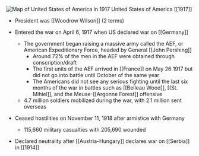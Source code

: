 
![Map of United States of America in 1917](https://nzhistory.govt.nz/files/styles/fullsize/public/usa_1000.jpg?itok=vW5xKEiB)
United States of America [[1917]]

- President was [[Woodrow Wilson]] (2 terms)
- Entered the war on April 6, 1917 when US declared war on [[Germany]]
	- The government began raising a massive army called the AEF, or American Expeditionary Force, headed by General [[John Pershing]]
		- Around 72% of the men in the AEF were obtained through conscription/draft
		- The first units of the AEF arrived in [[France]] on May 26 1917 but did not go into battle until October of the same year
		- The Americans did not see any serious fighting until the last six months of the war in battles such as [[Belleau Wood]], [[St. Mihiel]], and the Meuse-[[Argonne Forest]] offensive
	- 4.7 million soldiers mobilized during the war, with 2.1 million sent overseas
- Ceased hostilities on November 11, 1918 after armistice with Germany
	- 115,660 military casualties with 205,690 wounded

- Declared neutrality after [[Austria-Hungary]] declares war on [[Serbia]] in [[1914]]
